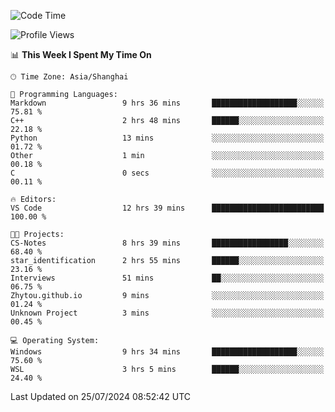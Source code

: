 <!--START_SECTION:waka-->
![Code Time](http://img.shields.io/badge/Code%20Time-1%2C868%20hrs%2028%20mins-blue)

![Profile Views](http://img.shields.io/badge/Profile%20Views-4-blue)

📊 **This Week I Spent My Time On** 

```text
🕑︎ Time Zone: Asia/Shanghai

💬 Programming Languages: 
Markdown                 9 hrs 36 mins       ███████████████████░░░░░░   75.81 % 
C++                      2 hrs 48 mins       ██████░░░░░░░░░░░░░░░░░░░   22.18 % 
Python                   13 mins             ░░░░░░░░░░░░░░░░░░░░░░░░░   01.72 % 
Other                    1 min               ░░░░░░░░░░░░░░░░░░░░░░░░░   00.18 % 
C                        0 secs              ░░░░░░░░░░░░░░░░░░░░░░░░░   00.11 % 

🔥 Editors: 
VS Code                  12 hrs 39 mins      █████████████████████████   100.00 % 

🐱‍💻 Projects: 
CS-Notes                 8 hrs 39 mins       █████████████████░░░░░░░░   68.40 % 
star_identification      2 hrs 55 mins       ██████░░░░░░░░░░░░░░░░░░░   23.16 % 
Interviews               51 mins             ██░░░░░░░░░░░░░░░░░░░░░░░   06.75 % 
Zhytou.github.io         9 mins              ░░░░░░░░░░░░░░░░░░░░░░░░░   01.24 % 
Unknown Project          3 mins              ░░░░░░░░░░░░░░░░░░░░░░░░░   00.45 % 

💻 Operating System: 
Windows                  9 hrs 34 mins       ███████████████████░░░░░░   75.60 % 
WSL                      3 hrs 5 mins        ██████░░░░░░░░░░░░░░░░░░░   24.40 % 
```


 Last Updated on 25/07/2024 08:52:42 UTC
<!--END_SECTION:waka-->